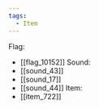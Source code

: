 ```yaml
---
tags:
  - Item
---
```

Flag:
- [[flag_10152]]
Sound:
- [[sound_43]]
- [[sound_17]]
- [[sound_44]]
Item:
- [[item_722]]
